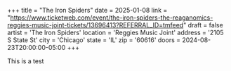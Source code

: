 +++
title = "The Iron Spiders"
date = 2025-01-08
link = "https://www.ticketweb.com/event/the-iron-spiders-the-reaganomics-reggies-music-joint-tickets/13696413?REFERRAL_ID=tmfeed"
draft = false
artist = 'The Iron Spiders'
location = 'Reggies Music Joint'
address = '2105 S State St'
city = 'Chicago'
state = 'IL'
zip = '60616'
doors = 2024-08-23T20:00:00-05:00
+++

This is a test
